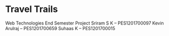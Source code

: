 # Travel Trails
Web Technologies End Semester Project
Sriram S K – PES1201700097
Kevin Arulraj – PES1201700659
Suhaas K – PES1201700015
